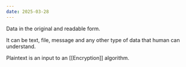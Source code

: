 ```yaml
---
date: 2025-03-28
---
```



Data in the original and readable form.

It can be text, file, message and any other type of data that human can understand.

Plaintext is an input to an [[Encryption]] algorithm.
